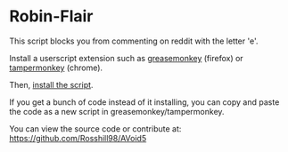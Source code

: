 Robin-Flair
===

This script blocks you from commenting on reddit with the letter 'e'.

Install a userscript extension such as [greasemonkey](http://www.greasespot.net/) (firefox) or [tampermonkey](http://tampermonkey.net) (chrome).

Then, [install the script](https://github.com/Rosshill98/aVoid5/raw/master/av5.user.js).

If you get a bunch of code instead of it installing, you can copy and paste the code as a new script in greasemonkey/tampermonkey.

You can view the source code or contribute at:
https://github.com/Rosshill98/AVoid5
